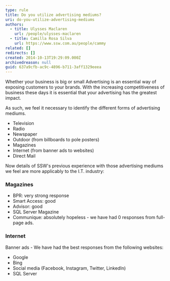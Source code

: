 ```yaml
---
type: rule
title: Do you utilize advertising mediums?
uri: do-you-utilize-advertising-mediums
authors:
  - title: Ulysses Maclaren
    url: /people/ulysses-maclaren
  - title: Camilla Rosa Silva
    url: https://www.ssw.com.au/people/cammy
related: []
redirects: []
created: 2014-10-13T19:29:09.000Z
archivedreason: null
guid: 637a9cfb-ac9c-4896-b711-3aff1329eeea
---
```

Whether your business is big or small Advertising is an essential way of exposing customers to your brands. With the increasing competitiveness of business these days it is essential that your advertising has the greatest impact.

As such, we feel it necessary to identify the different forms of advertising mediums.

* Television
* Radio
* Newspaper
* Outdoor (from billboards to pole posters)
* Magazines
* Internet (from banner ads to websites)
* Direct Mail

<!--endintro-->

Now details of SSW's previous experience with those advertising mediums we feel are more applicably to the I.T. industry:

### Magazines

* BPR: very strong response
* Smart Access: good
* Advisor: good
* SQL Server Magazine
* Communique: absolutely hopeless - we have had 0 responses from full-page ads.

### Internet

Banner ads - We have had the best responses from the following websites:

* Google
* Bing
* Social media (Facebook, Instagram, Twitter, LinkedIn)
* SQL Server